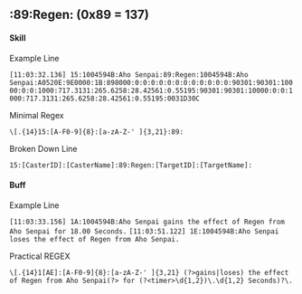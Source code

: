 ## :89:Regen: (0x89 = 137)

#### Skill

Example Line

```[11:03:32.136] 15:1004594B:Aho Senpai:89:Regen:1004594B:Aho Senpai:A0520E:9E0000:1B:898000:0:0:0:0:0:0:0:0:0:0:0:0:90301:90301:10000:0:0:1000:717.3131:265.6258:28.42561:0.55195:90301:90301:10000:0:0:1000:717.3131:265.6258:28.42561:0.55195:0031D30C```

Minimal Regex

`\[.{14}15:[A-F0-9]{8}:[a-zA-Z-' ]{3,21}:89:`

Broken Down Line

`15:[CasterID]:[CasterName]:89:Regen:[TargetID]:[TargetName]:`

#### Buff

Example Line

`[11:03:33.156] 1A:1004594B:Aho Senpai gains the effect of Regen from Aho Senpai for 18.00 Seconds.`
`[11:03:51.122] 1E:1004594B:Aho Senpai loses the effect of Regen from Aho Senpai.`

Practical REGEX

`\[.{14}1[AE]:[A-F0-9]{8}:[a-zA-Z-' ]{3,21} (?>gains|loses) the effect of Regen from Aho Senpai(?> for (?<timer>\d{1,2})\.\d{1,2} Seconds)?\.`
